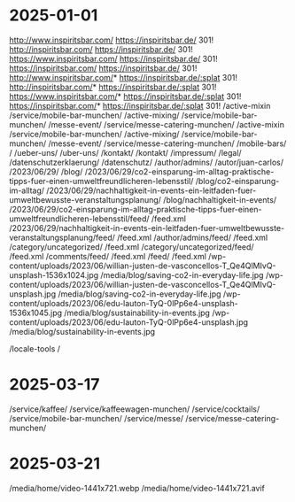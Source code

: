 # 2025-01-01
http://www.inspiritsbar.com/	https://inspiritsbar.de/	301!
http://inspiritsbar.com/	https://inspiritsbar.de/	301!
https://www.inspiritsbar.com/	https://inspiritsbar.de/	301!
https://inspiritsbar.com/	https://inspiritsbar.de/	301!
http://www.inspiritsbar.com/*	https://inspiritsbar.de/:splat	301!
http://inspiritsbar.com/*	https://inspiritsbar.de/:splat	301!
https://www.inspiritsbar.com/*	https://inspiritsbar.de/:splat	301!
https://inspiritsbar.com/*	https://inspiritsbar.de/:splat	301!
/active-mixin	/service/mobile-bar-munchen/
/active-mixing/	/service/mobile-bar-munchen/
/messe-event/	/service/messe-catering-munchen/
/active-mixin	/service/mobile-bar-munchen/
/active-mixing/	/service/mobile-bar-munchen/
/messe-event/	/service/messe-catering-munchen/
/mobile-bars/	/
/ueber-uns/	/uber-uns/
/kontakt/	/kontakt/
/impressum/	/legal/
/datenschutzerklaerung/	/datenschutz/
/author/admins/ /autor/juan-carlos/
/2023/06/29/	/blog/
/2023/06/29/co2-einsparung-im-alltag-praktische-tipps-fuer-einen-umweltfreundlicheren-lebensstil/ /blog/co2-einsparung-im-alltag/
/2023/06/29/nachhaltigkeit-in-events-ein-leitfaden-fuer-umweltbewusste-veranstaltungsplanung/ /blog/nachhaltigkeit-in-events/
/2023/06/29/co2-einsparung-im-alltag-praktische-tipps-fuer-einen-umweltfreundlicheren-lebensstil/feed/	/feed.xml
/2023/06/29/nachhaltigkeit-in-events-ein-leitfaden-fuer-umweltbewusste-veranstaltungsplanung/feed/	/feed.xml
/author/admins/feed/	/feed.xml
/category/uncategorized/	/feed.xml
/category/uncategorized/feed/	/feed.xml
/comments/feed/	/feed.xml
/feed/	/feed.xml
/wp-content/uploads/2023/06/willian-justen-de-vasconcellos-T_Qe4QlMIvQ-unsplash-1536x1024.jpg /media/blog/saving-co2-in-everyday-life.jpg
/wp-content/uploads/2023/06/willian-justen-de-vasconcellos-T_Qe4QlMIvQ-unsplash.jpg /media/blog/saving-co2-in-everyday-life.jpg
/wp-content/uploads/2023/06/edu-lauton-TyQ-0lPp6e4-unsplash-1536x1045.jpg /media/blog/sustainability-in-events.jpg
/wp-content/uploads/2023/06/edu-lauton-TyQ-0lPp6e4-unsplash.jpg /media/blog/sustainability-in-events.jpg

/locale-tools /

# 2025-03-17
/service/kaffee/ /service/kaffeewagen-munchen/
/service/cocktails/ /service/mobile-bar-munchen/
/service/messe/ /service/messe-catering-munchen/

# 2025-03-21
/media/home/video-1441x721.webp /media/home/video-1441x721.avif
